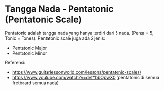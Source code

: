 # Tangga Nada - Pentatonic (Pentatonic Scale)

Pentatonic adalah tangga nada yang hanya terdiri dari 5 nada. (Penta = 5, Tonic = Tones).
Pentatonic scale juga ada 2 jenis:
- Pentatonic Major
- Pentatonic Minor


Referensi: 
- https://www.guitarlessonworld.com/lessons/pentatonic-scales/
- https://www.youtube.com/watch?v=dvtYbbOpwX0 (pentatonic di semua fretboard semua nada)
